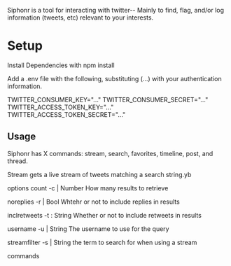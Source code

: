 Siphonr is a tool for interacting with twitter-- Mainly to find, flag, and/or log information (tweets, etc) relevant to your interests.

Setup
=
Install Dependencies with npm install

Add a .env file with the following, substituting (...) with your authentication information.

TWITTER_CONSUMER_KEY="..."
TWITTER_CONSUMER_SECRET="..."
TWITTER_ACCESS_TOKEN_KEY="..."
TWITTER_ACCESS_TOKEN_SECRET="..."

Usage
-
Siphonr has X commands: stream, search, favorites, timeline, post, and thread.

Stream gets a live stream of tweets matching a search string.yb


options
count -c | Number
How many results to retrieve

noreplies -r | Bool
Whtehr or not to include replies in results

inclretweets -t : String
Whether or not to include retweets in results

username -u | String
The username to use for the query

streamfilter -s | String
the term to search for when using a stream

commands
